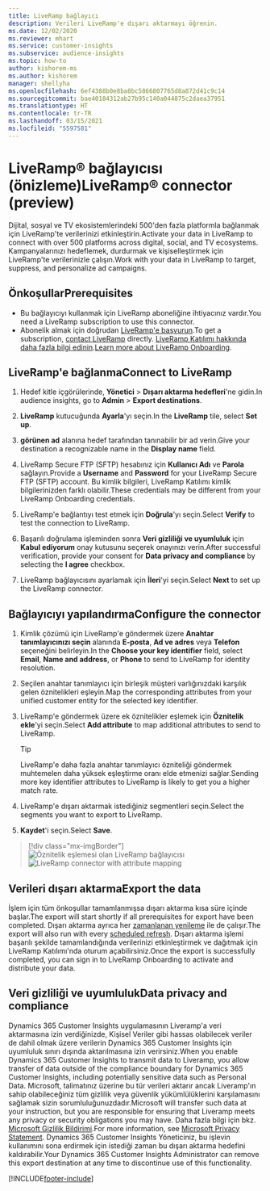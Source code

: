 ```yaml
---
title: LiveRamp bağlayıcı
description: Verileri LiveRamp'e dışarı aktarmayı öğrenin.
ms.date: 12/02/2020
ms.reviewer: mhart
ms.service: customer-insights
ms.subservice: audience-insights
ms.topic: how-to
author: kishorem-ms
ms.author: kishorem
manager: shellyha
ms.openlocfilehash: 6ef4388b0e8ba8bc5866807765d8a872d41c9c14
ms.sourcegitcommit: bae40184312ab27b95c140a044875c2daea37951
ms.translationtype: HT
ms.contentlocale: tr-TR
ms.lasthandoff: 03/15/2021
ms.locfileid: "5597581"
---
```

# <a name="liverampreg-connector-preview"></a><span data-ttu-id="630b3-103">LiveRamp&reg; bağlayıcısı (önizleme)</span><span class="sxs-lookup"><span data-stu-id="630b3-103">LiveRamp&reg; connector (preview)</span></span>

<span data-ttu-id="630b3-104">Dijital, sosyal ve TV ekosistemlerindeki 500'den fazla platformla bağlanmak için LiveRamp'te verilerinizi etkinleştirin.</span><span class="sxs-lookup"><span data-stu-id="630b3-104">Activate your data in LiveRamp to connect with over 500 platforms across digital, social, and TV ecosystems.</span></span> <span data-ttu-id="630b3-105">Kampanyalarınızı hedeflemek, durdurmak ve kişiselleştirmek için LiveRamp'te verilerinizle çalışın.</span><span class="sxs-lookup"><span data-stu-id="630b3-105">Work with your data in LiveRamp to target, suppress, and personalize ad campaigns.</span></span>

## <a name="prerequisites"></a><span data-ttu-id="630b3-106">Önkoşullar</span><span class="sxs-lookup"><span data-stu-id="630b3-106">Prerequisites</span></span>

- <span data-ttu-id="630b3-107">Bu bağlayıcıyı kullanmak için LiveRamp aboneliğine ihtiyacınız vardır.</span><span class="sxs-lookup"><span data-stu-id="630b3-107">You need a LiveRamp subscription to use this connector.</span></span>
- <span data-ttu-id="630b3-108">Abonelik almak için doğrudan [LiveRamp'e başvurun](https://liveramp.com/contact/).</span><span class="sxs-lookup"><span data-stu-id="630b3-108">To get a subscription, [contact LiveRamp](https://liveramp.com/contact/) directly.</span></span> <span data-ttu-id="630b3-109">[LiveRamp Katılımı hakkında daha fazla bilgi edinin](https://liveramp.com/our-platform/data-onboarding/).</span><span class="sxs-lookup"><span data-stu-id="630b3-109">[Learn more about LiveRamp Onboarding](https://liveramp.com/our-platform/data-onboarding/).</span></span>

## <a name="connect-to-liveramp"></a><span data-ttu-id="630b3-110">LiveRamp'e bağlanma</span><span class="sxs-lookup"><span data-stu-id="630b3-110">Connect to LiveRamp</span></span>

1. <span data-ttu-id="630b3-111">Hedef kitle içgörülerinde, **Yönetici** > **Dışarı aktarma hedefleri**'ne gidin.</span><span class="sxs-lookup"><span data-stu-id="630b3-111">In audience insights, go to **Admin** > **Export destinations**.</span></span>

1. <span data-ttu-id="630b3-112">**LiveRamp** kutucuğunda **Ayarla**'yı seçin.</span><span class="sxs-lookup"><span data-stu-id="630b3-112">In the **LiveRamp** tile, select **Set up**.</span></span>

1. <span data-ttu-id="630b3-113">**görünen ad** alanına hedef tarafından tanınabilir bir ad verin.</span><span class="sxs-lookup"><span data-stu-id="630b3-113">Give your destination a recognizable name in the **Display name** field.</span></span>

1. <span data-ttu-id="630b3-114">LiveRamp Secure FTP (SFTP) hesabınız için **Kullanıcı Adı** ve **Parola** sağlayın.</span><span class="sxs-lookup"><span data-stu-id="630b3-114">Provide a **Username** and **Password** for your LiveRamp Secure FTP (SFTP) account.</span></span>
<span data-ttu-id="630b3-115">Bu kimlik bilgileri, LiveRamp Katılımı kimlik bilgilerinizden farklı olabilir.</span><span class="sxs-lookup"><span data-stu-id="630b3-115">These credentials may be different from your LiveRamp Onboarding credentials.</span></span>

1. <span data-ttu-id="630b3-116">LiveRamp'e bağlantıyı test etmek için **Doğrula**'yı seçin.</span><span class="sxs-lookup"><span data-stu-id="630b3-116">Select **Verify** to test the connection to LiveRamp.</span></span>

1. <span data-ttu-id="630b3-117">Başarılı doğrulama işleminden sonra **Veri gizliliği ve uyumluluk** için **Kabul ediyorum** onay kutusunu seçerek onayınızı verin.</span><span class="sxs-lookup"><span data-stu-id="630b3-117">After successful verification, provide your consent for **Data privacy and compliance** by selecting the **I agree** checkbox.</span></span>

1. <span data-ttu-id="630b3-118">LiveRamp bağlayıcısını ayarlamak için **İleri**'yi seçin.</span><span class="sxs-lookup"><span data-stu-id="630b3-118">Select **Next** to set up the LiveRamp connector.</span></span>

## <a name="configure-the-connector"></a><span data-ttu-id="630b3-119">Bağlayıcıyı yapılandırma</span><span class="sxs-lookup"><span data-stu-id="630b3-119">Configure the connector</span></span>

1. <span data-ttu-id="630b3-120">Kimlik çözümü için LiveRamp'e göndermek üzere **Anahtar tanımlayıcınızı seçin** alanında **E-posta**, **Ad ve adres** veya **Telefon** seçeneğini belirleyin.</span><span class="sxs-lookup"><span data-stu-id="630b3-120">In the **Choose your key identifier** field, select **Email**,  **Name and address**, or **Phone** to send to LiveRamp for identity resolution.</span></span>

1. <span data-ttu-id="630b3-121">Seçilen anahtar tanımlayıcı için birleşik müşteri varlığınızdaki karşılık gelen öznitelikleri eşleyin.</span><span class="sxs-lookup"><span data-stu-id="630b3-121">Map the corresponding attributes from your unified customer entity for the selected key identifier.</span></span>

1. <span data-ttu-id="630b3-122">LiveRamp'e göndermek üzere ek öznitelikler eşlemek için **Öznitelik ekle**'yi seçin.</span><span class="sxs-lookup"><span data-stu-id="630b3-122">Select **Add attribute** to map additional attributes to send to LiveRamp.</span></span>

   > [!TIP]
   > <span data-ttu-id="630b3-123">LiveRamp'e daha fazla anahtar tanımlayıcı özniteliği göndermek muhtemelen daha yüksek eşleştirme oranı elde etmenizi sağlar.</span><span class="sxs-lookup"><span data-stu-id="630b3-123">Sending more key identifier attributes to LiveRamp is likely to get you a higher match rate.</span></span>

1. <span data-ttu-id="630b3-124">LiveRamp'e dışarı aktarmak istediğiniz segmentleri seçin.</span><span class="sxs-lookup"><span data-stu-id="630b3-124">Select the segments you want to export to LiveRamp.</span></span>

1. <span data-ttu-id="630b3-125">**Kaydet**'i seçin.</span><span class="sxs-lookup"><span data-stu-id="630b3-125">Select **Save**.</span></span>

> [!div class="mx-imgBorder"]
> <span data-ttu-id="630b3-126">![Öznitelik eşlemesi olan LiveRamp bağlayıcısı](media/export-liveramp-segments.png "Öznitelik eşlemesi olan LiveRamp bağlayıcısı")</span><span class="sxs-lookup"><span data-stu-id="630b3-126">![LiveRamp connector with attribute mapping](media/export-liveramp-segments.png "LiveRamp connector with attribute mapping")</span></span>

## <a name="export-the-data"></a><span data-ttu-id="630b3-127">Verileri dışarı aktarma</span><span class="sxs-lookup"><span data-stu-id="630b3-127">Export the data</span></span>

<span data-ttu-id="630b3-128">İşlem için tüm önkoşullar tamamlanmışsa dışarı aktarma kısa süre içinde başlar.</span><span class="sxs-lookup"><span data-stu-id="630b3-128">The export will start shortly if all prerequisites for export have been completed.</span></span> <span data-ttu-id="630b3-129">Dışarı aktarma ayrıca her [zamanlanan yenileme](system.md#schedule-tab) ile de çalışır.</span><span class="sxs-lookup"><span data-stu-id="630b3-129">The export will also run with every [scheduled refresh](system.md#schedule-tab).</span></span>
<span data-ttu-id="630b3-130">Dışarı aktarma işlemi başarılı şekilde tamamlandığında verilerinizi etkinleştirmek ve dağıtmak için LiveRamp Katılımı'nda oturum açabilirsiniz.</span><span class="sxs-lookup"><span data-stu-id="630b3-130">Once the export is successfully completed, you can sign in to LiveRamp Onboarding to activate and distribute your data.</span></span>

## <a name="data-privacy-and-compliance"></a><span data-ttu-id="630b3-131">Veri gizliliği ve uyumluluk</span><span class="sxs-lookup"><span data-stu-id="630b3-131">Data privacy and compliance</span></span>

<span data-ttu-id="630b3-132">Dynamics 365 Customer Insights uygulamasının Liveramp'a veri aktarmasına izin verdiğinizde, Kişisel Veriler gibi hassas olabilecek veriler de dahil olmak üzere verilerin Dynamics 365 Customer Insights için uyumluluk sınırı dışında aktarılmasına izin verirsiniz.</span><span class="sxs-lookup"><span data-stu-id="630b3-132">When you enable Dynamics 365 Customer Insights to transmit data to Liveramp, you allow transfer of data outside of the compliance boundary for Dynamics 365 Customer Insights, including potentially sensitive data such as Personal Data.</span></span> <span data-ttu-id="630b3-133">Microsoft, talimatınız üzerine bu tür verileri aktarır ancak Liveramp'ın sahip olabileceğiniz tüm gizlilik veya güvenlik yükümlülüklerini karşılamasını sağlamak sizin sorumluluğunuzdadır.</span><span class="sxs-lookup"><span data-stu-id="630b3-133">Microsoft will transfer such data at your instruction, but you are responsible for ensuring that Liveramp meets any privacy or security obligations you may have.</span></span> <span data-ttu-id="630b3-134">Daha fazla bilgi için bkz. [Microsoft Gizlilik Bildirimi](https://go.microsoft.com/fwlink/?linkid=396732).</span><span class="sxs-lookup"><span data-stu-id="630b3-134">For more information, see [Microsoft Privacy Statement](https://go.microsoft.com/fwlink/?linkid=396732).</span></span>
<span data-ttu-id="630b3-135">Dynamics 365 Customer Insights Yöneticiniz, bu işlevin kullanımını sona erdirmek için istediği zaman bu dışarı aktarma hedefini kaldırabilir.</span><span class="sxs-lookup"><span data-stu-id="630b3-135">Your Dynamics 365 Customer Insights Administrator can remove this export destination at any time to discontinue use of this functionality.</span></span>

[!INCLUDE[footer-include](../includes/footer-banner.md)]